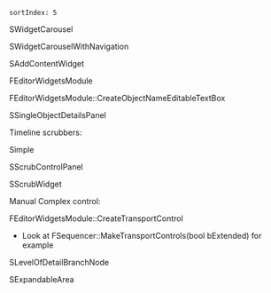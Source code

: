 ```
sortIndex: 5
```

SWidgetCarousel

SWidgetCarouselWithNavigation

SAddContentWidget

FEditorWidgetsModule

FEditorWidgetsModule::CreateObjectNameEditableTextBox

SSingleObjectDetailsPanel

Timeline scrubbers:

Simple

 SScrubControlPanel

 SScrubWidget

Manual Complex control:

 FEditorWidgetsModule::CreateTransportControl

- Look at FSequencer::MakeTransportControls(bool bExtended) for example


SLevelOfDetailBranchNode

SExpandableArea
